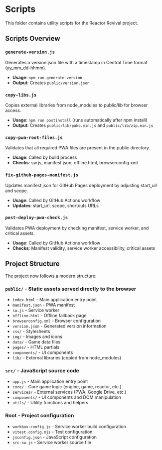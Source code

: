 # Scripts

This folder contains utility scripts for the Reactor Revival project.

## Scripts Overview

### `generate-version.js`
Generates a version.json file with a timestamp in Central Time format (yy_mm_dd-hhmm).
- **Usage**: `npm run generate-version`
- **Output**: Creates `public/version.json`

### `copy-libs.js`
Copies external libraries from node_modules to public/lib for browser access.
- **Usage**: `npm run postinstall` (runs automatically after npm install)
- **Output**: Creates `public/lib/pako.min.js` and `public/lib/zip.min.js`

### `copy-pwa-root-files.js`
Validates that all required PWA files are present in the public directory.
- **Usage**: Called by build process
- **Checks**: sw.js, manifest.json, offline.html, browserconfig.xml

### `fix-github-pages-manifest.js`
Updates manifest.json for GitHub Pages deployment by adjusting start_url and scope.
- **Usage**: Called by GitHub Actions workflow
- **Updates**: start_url, scope, shortcuts URLs

### `post-deploy-pwa-check.js`
Validates PWA deployment by checking manifest, service worker, and critical assets.
- **Usage**: Called by GitHub Actions workflow
- **Checks**: Manifest validity, service worker accessibility, critical assets

## Project Structure

The project now follows a modern structure:

### `public/` - Static assets served directly to the browser
- `index.html` - Main application entry point
- `manifest.json` - PWA manifest
- `sw.js` - Service worker
- `offline.html` - Offline fallback page
- `browserconfig.xml` - Browser configuration
- `version.json` - Generated version information
- `css/` - Stylesheets
- `img/` - Images and icons
- `data/` - Game data files
- `pages/` - HTML partials
- `components/` - UI components
- `lib/` - External libraries (copied from node_modules)

### `src/` - JavaScript source code
- `app.js` - Main application entry point
- `core/` - Core game logic (engine, game, reactor, etc.)
- `services/` - External services (PWA, Google Drive, etc.)
- `components/` - UI components and DOM manipulation
- `utils/` - Utility functions and helpers

### Root - Project configuration
- `workbox-config.js` - Service worker build configuration
- `vitest.config.mjs` - Test configuration
- `jsconfig.json` - JavaScript configuration
- `src-sw.js` - Service worker source file 